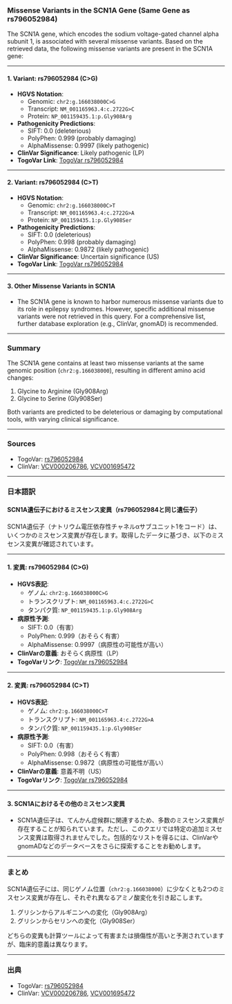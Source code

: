 ### Missense Variants in the SCN1A Gene (Same Gene as rs796052984)

The SCN1A gene, which encodes the sodium voltage-gated channel alpha subunit 1, is associated with several missense variants. Based on the retrieved data, the following missense variants are present in the SCN1A gene:

---

#### 1. **Variant: rs796052984 (C>G)**
   - **HGVS Notation**: 
     - Genomic: `chr2:g.166038000C>G`
     - Transcript: `NM_001165963.4:c.2722G>C`
     - Protein: `NP_001159435.1:p.Gly908Arg`
   - **Pathogenicity Predictions**:
     - SIFT: 0.0 (deleterious)
     - PolyPhen: 0.999 (probably damaging)
     - AlphaMissense: 0.9997 (likely pathogenic)
   - **ClinVar Significance**: Likely pathogenic (LP)
   - **TogoVar Link**: [TogoVar rs796052984](https://togovar.org/variant/rs796052984)

---

#### 2. **Variant: rs796052984 (C>T)**
   - **HGVS Notation**: 
     - Genomic: `chr2:g.166038000C>T`
     - Transcript: `NM_001165963.4:c.2722G>A`
     - Protein: `NP_001159435.1:p.Gly908Ser`
   - **Pathogenicity Predictions**:
     - SIFT: 0.0 (deleterious)
     - PolyPhen: 0.998 (probably damaging)
     - AlphaMissense: 0.9872 (likely pathogenic)
   - **ClinVar Significance**: Uncertain significance (US)
   - **TogoVar Link**: [TogoVar rs796052984](https://togovar.org/variant/rs796052984)

---

#### 3. **Other Missense Variants in SCN1A**
   - The SCN1A gene is known to harbor numerous missense variants due to its role in epilepsy syndromes. However, specific additional missense variants were not retrieved in this query. For a comprehensive list, further database exploration (e.g., ClinVar, gnomAD) is recommended.

---

### Summary
The SCN1A gene contains at least two missense variants at the same genomic position (`chr2:g.166038000`), resulting in different amino acid changes:
1. Glycine to Arginine (Gly908Arg)
2. Glycine to Serine (Gly908Ser)

Both variants are predicted to be deleterious or damaging by computational tools, with varying clinical significance.

---

### Sources
- TogoVar: [rs796052984](https://togovar.org/variant/rs796052984)
- ClinVar: [VCV000206786](https://www.ncbi.nlm.nih.gov/clinvar/variation/206786), [VCV001695472](https://www.ncbi.nlm.nih.gov/clinvar/variation/1695472)

---

### 日本語訳

#### SCN1A遺伝子におけるミスセンス変異（rs796052984と同じ遺伝子）

SCN1A遺伝子（ナトリウム電圧依存性チャネルαサブユニット1をコード）は、いくつかのミスセンス変異が存在します。取得したデータに基づき、以下のミスセンス変異が確認されています。

---

#### 1. **変異: rs796052984 (C>G)**
   - **HGVS表記**: 
     - ゲノム: `chr2:g.166038000C>G`
     - トランスクリプト: `NM_001165963.4:c.2722G>C`
     - タンパク質: `NP_001159435.1:p.Gly908Arg`
   - **病原性予測**:
     - SIFT: 0.0（有害）
     - PolyPhen: 0.999（おそらく有害）
     - AlphaMissense: 0.9997（病原性の可能性が高い）
   - **ClinVarの意義**: おそらく病原性（LP）
   - **TogoVarリンク**: [TogoVar rs796052984](https://togovar.org/variant/rs796052984)

---

#### 2. **変異: rs796052984 (C>T)**
   - **HGVS表記**: 
     - ゲノム: `chr2:g.166038000C>T`
     - トランスクリプト: `NM_001165963.4:c.2722G>A`
     - タンパク質: `NP_001159435.1:p.Gly908Ser`
   - **病原性予測**:
     - SIFT: 0.0（有害）
     - PolyPhen: 0.998（おそらく有害）
     - AlphaMissense: 0.9872（病原性の可能性が高い）
   - **ClinVarの意義**: 意義不明（US）
   - **TogoVarリンク**: [TogoVar rs796052984](https://togovar.org/variant/rs796052984)

---

#### 3. **SCN1Aにおけるその他のミスセンス変異**
   - SCN1A遺伝子は、てんかん症候群に関連するため、多数のミスセンス変異が存在することが知られています。ただし、このクエリでは特定の追加ミスセンス変異は取得されませんでした。包括的なリストを得るには、ClinVarやgnomADなどのデータベースをさらに探索することをお勧めします。

---

### まとめ
SCN1A遺伝子には、同じゲノム位置（`chr2:g.166038000`）に少なくとも2つのミスセンス変異が存在し、それぞれ異なるアミノ酸変化を引き起こします。
1. グリシンからアルギニンへの変化（Gly908Arg）
2. グリシンからセリンへの変化（Gly908Ser）

どちらの変異も計算ツールによって有害または損傷性が高いと予測されていますが、臨床的意義は異なります。

---

### 出典
- TogoVar: [rs796052984](https://togovar.org/variant/rs796052984)
- ClinVar: [VCV000206786](https://www.ncbi.nlm.nih.gov/clinvar/variation/206786), [VCV001695472](https://www.ncbi.nlm.nih.gov/clinvar/variation/1695472)